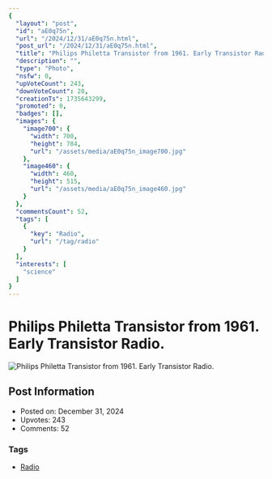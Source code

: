 ```yaml
---
{
  "layout": "post",
  "id": "aE0q75n",
  "url": "/2024/12/31/aE0q75n.html",
  "post_url": "/2024/12/31/aE0q75n.html",
  "title": "Philips Philetta Transistor from 1961. Early Transistor Radio.",
  "description": "",
  "type": "Photo",
  "nsfw": 0,
  "upVoteCount": 243,
  "downVoteCount": 20,
  "creationTs": 1735643299,
  "promoted": 0,
  "badges": [],
  "images": {
    "image700": {
      "width": 700,
      "height": 784,
      "url": "/assets/media/aE0q75n_image700.jpg"
    },
    "image460": {
      "width": 460,
      "height": 515,
      "url": "/assets/media/aE0q75n_image460.jpg"
    }
  },
  "commentsCount": 52,
  "tags": [
    {
      "key": "Radio",
      "url": "/tag/radio"
    }
  ],
  "interests": [
    "science"
  ]
}
---
```


# Philips Philetta Transistor from 1961. Early Transistor Radio.

![Philips Philetta Transistor from 1961. Early Transistor Radio.](/assets/media/aE0q75n_image700.jpg)

## Post Information

- Posted on: December 31, 2024
- Upvotes: 243
- Comments: 52

### Tags

- [Radio](/tag/Radio)
